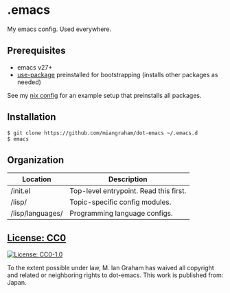 # .emacs

My emacs config. Used everywhere.

## Prerequisites

- emacs v27+
- [use-package](https://github.com/jwiegley/use-package) preinstalled for bootstrapping (installs other packages as needed)

See my [nix config](https://github.com/miangraham/dot-nix) for an example setup that preinstalls all packages.

## Installation

```console
$ git clone https://github.com/miangraham/dot-emacs ~/.emacs.d
$ emacs
```

## Organization

| Location | Description |
| --- | --- |
| /init.el | Top-level entrypoint. Read this first. |
| /lisp/ | Topic-specific config modules. |
| /lisp/languages/ | Programming language configs. |

## [License: CC0](./LICENSE)

[![License: CC0-1.0](https://licensebuttons.net/p/zero/1.0/80x15.png)](http://creativecommons.org/publicdomain/zero/1.0/)

To the extent possible under law, M. Ian Graham has waived all copyright and related or neighboring rights to dot-emacs. This work is published from: Japan.
